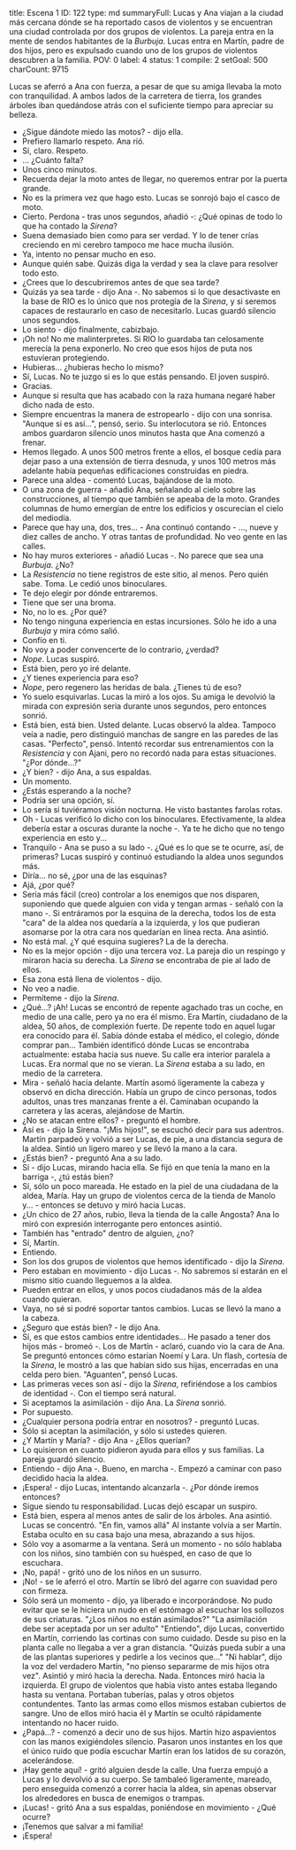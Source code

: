 title:          Escena 1
ID:             122
type:           md
summaryFull:    Lucas y Ana viajan a la ciudad más cercana dónde se ha reportado casos de violentos y se encuentran una ciudad controlada por dos grupos de violentos. La pareja entra en la mente de sendos habitantes de la *Burbuja*. Lucas entra en Martín, padre de dos hijos, pero es expulsado cuando uno de los grupos de violentos descubren a la familia.
POV:            0
label:          4
status:         1
compile:        2
setGoal:        500
charCount:      9715


Lucas se aferró a Ana con fuerza, a pesar de que su amiga llevaba la moto con tranquilidad. A ambos lados de la carretera de tierra, los grandes árboles iban quedándose atrás con el suficiente tiempo para apreciar su belleza.
- ¿Sigue dándote miedo las motos? - dijo ella.
- Prefiero llamarlo respeto.
Ana rió.
- Sí, claro. Respeto.
- ... ¿Cuánto falta?
- Unos cinco minutos.
- Recuerda dejar la moto antes de llegar, no queremos entrar por la puerta grande.
- No es la primera vez que hago esto.
Lucas se sonrojó bajo el casco de moto.
- Cierto. Perdona - tras unos segundos, añadió -: ¿Qué opinas de todo lo que ha contado la *Sirena*?
- Suena demasiado bien como para ser verdad. Y lo de tener crías creciendo en mi cerebro tampoco me hace mucha ilusión.
- Ya, intento no pensar mucho en eso.
- Aunque quién sabe. Quizás diga la verdad y sea la clave para resolver todo esto.
- ¿Crees que lo descubriremos antes de que sea tarde?
- Quizás ya sea tarde - dijo Ana -. No sabemos si lo que desactivaste en la base de RIO es lo único que nos protegía de la *Sirena*, y si seremos capaces de restaurarlo en caso de necesitarlo.
Lucas guardó silencio unos segundos.
- Lo siento - dijo finalmente, cabizbajo.
- ¡Oh no! No me malinterpretes. Si RIO lo guardaba tan celosamente merecía la pena exponerlo. No creo que esos hijos de puta nos estuvieran protegiendo.
- Hubieras... ¿hubieras hecho lo mismo?
- Sí, Lucas. No te juzgo si es lo que estás pensando.
El joven suspiró.
- Gracias.
- Aunque si resulta que has acabado con la raza humana negaré haber dicho nada de esto.
- Siempre encuentras la manera de estropearlo - dijo con una sonrisa.
"Aunque si es así...", pensó, serio.
Su interlocutora se rió. Entonces ambos guardaron silencio unos minutos hasta que Ana comenzó a frenar.
- Hemos llegado.
A unos 500  metros frente a ellos, el bosque cedía para dejar paso a una extensión de tierra desnuda, y unos 100 metros más adelante había pequeñas edificaciones construidas en piedra.
- Parece una aldea - comentó Lucas, bajándose de la moto.
- O una zona de guerra - añadió Ana, señalando al cielo sobre las construcciones, al tiempo que también se apeaba de la moto.
Grandes columnas de humo emergían de entre los edificios y oscurecían el cielo del mediodía.
- Parece que hay una, dos, tres... - Ana continuó contando - ..., nueve y diez calles de ancho. Y otras tantas de profundidad. No veo gente en las calles.
- No hay muros exteriores - añadió Lucas -. No parece que sea una *Burbuja*. ¿No?
- La *Resistencia* no tiene registros de este sitio, al menos. Pero quién sabe. Toma.
Le cedió unos binoculares.
- Te dejo elegir por dónde entraremos.
- Tiene que ser una broma.
- No, no lo es. ¿Por qué?
- No tengo ninguna experiencia en estas incursiones. Sólo he ido a una *Burbuja* y mira cómo salió.
- Confío en ti.
- No voy a poder convencerte de lo contrario, ¿verdad?
- *Nope*.
Lucas suspiró.
- Está bien, pero yo iré delante.
- ¿Y tienes experiencia para eso?
- *Nope*, pero regenero las heridas de bala. ¿Tienes tú de eso?
- Yo suelo esquivarlas.
Lucas la miró a los ojos. Su amiga le devolvió la mirada con expresión seria durante unos segundos, pero entonces sonrió.
- Está bien, está bien. Usted delante.
Lucas observó la aldea. Tampoco veía a nadie, pero distinguió manchas de sangre en las paredes de las casas.
"Perfecto", pensó.
Intentó recordar sus entrenamientos con la *Resistencia* y con Ajani, pero no recordó nada para estas situaciones.
"¿Por dónde...?"
- ¿Y bien? - dijo Ana, a sus espaldas.
- Un momento.
- ¿Estás esperando a la noche?
- Podría ser una opción, sí.
- Lo sería si tuviéramos visión nocturna. He visto bastantes farolas rotas.
- Oh - Lucas verificó lo dicho con los binoculares. Efectivamente, la aldea debería estar a oscuras durante la noche -. Ya te he dicho que no tengo experiencia en esto y...
- Tranquilo - Ana se puso a su lado -. ¿Qué es lo que se te ocurre, así, de primeras?
Lucas suspiró y continuó estudiando la aldea unos segundos más.
- Diría... no sé, ¿por una de las esquinas?
- Ajá, ¿por qué?
- Sería más fácil (creo) controlar a los enemigos que nos disparen, suponiendo que quede alguien con vida y tengan armas - señaló con la mano -. Si entráramos por la esquina de la derecha, todos los de esta "cara" de la aldea nos quedaría a la izquierda, y los que pudieran asomarse por la otra cara nos quedarían en línea recta.
Ana asintió.
- No está mal. ¿Y qué esquina sugieres?
La de la derecha.
- No es la mejor opción - dijo una tercera voz.
La pareja dio un respingo y miraron hacia su derecha. La *Sirena* se encontraba de pie al lado de ellos.
- Esa zona está llena de violentos - dijo.
- No veo a nadie.
- Permíteme - dijo la *Sirena*.
- ¿Qué...? ¡Ah!
Lucas se encontró de repente agachado tras un coche, en medio de una calle, pero ya no era él mismo.
Era Martín, ciudadano de la aldea, 50 años, de complexión fuerte. De repente todo en aquel lugar era conocido para él. Sabía dónde estaba el médico, el colegio, dónde comprar pan... También identificó dónde Lucas se encontraba actualmente: estaba hacia sus nueve.
Su calle era interior paralela a Lucas. Era normal que no se vieran.
La *Sirena* estaba a su lado, en medio de la carretera.
- Mira - señaló hacia delante.
Martín asomó ligeramente la cabeza y observó en dicha dirección.
Había un grupo de cinco personas, todos adultos, unas tres manzanas frente a él. Caminaban ocupando la carretera y las aceras, alejándose de Martín.
- ¿No se atacan entre ellos? - preguntó el hombre.
- Así es - dijo la Sirena.
"¡Mis hijos!", se escuchó decir para sus adentros.
Martín parpadeó y volvió a ser Lucas, de pie, a una distancia segura de la aldea. Sintió un ligero mareo y se llevó la mano a la cara.
- ¿Estás bien? - preguntó Ana a su lado.
- Sí - dijo Lucas, mirando hacia ella. Se fijó en que tenía la mano en la barriga -, ¿tú estás bien?
- Sí, sólo un poco mareada. He estado en la piel de una ciudadana de la aldea, María. Hay un grupo de violentos cerca de la tienda de Manolo y... - entonces se detuvo y miró hacia Lucas.
- ¿Un chico de 27 años, rubio, lleva la tienda de la calle Angosta?
Ana lo miró con expresión interrogante pero entonces asintió.
- También has "entrado" dentro de alguien, ¿no?
- Sí, Martín.
- Entiendo.
- Son los dos grupos de violentos que hemos identificado - dijo la *Sirena*.
- Pero estaban en movimiento - dijo Lucas -. No sabremos si estarán en el mismo sitio cuando lleguemos a la aldea.
- Pueden entrar en ellos, y unos pocos ciudadanos más de la aldea cuando quieran.
- Vaya, no sé si podré soportar tantos cambios.
Lucas se llevó la mano a la cabeza.
- ¿Seguro que estás bien? - le dijo Ana.
- Sí, es que estos cambios entre identidades... He pasado a tener dos hijos más - bromeó -. Los de Martín - aclaró, cuando vio la cara de Ana.
Se preguntó entonces cómo estarían Noemí y Lara.
Un flash, cortesía de la *Sirena*, le mostró a las que habían sido sus hijas, encerradas en una celda pero bien.
"Aguanten", pensó Lucas.
- Las primeras veces son así - dijo la *Sirena*, refiriéndose a los cambios de identidad -. Con el tiempo será natural.
- Si aceptamos la asimilación - dijo Ana.
La *Sirena* sonrió.
- Por supuesto.
- ¿Cualquier persona podría entrar en nosotros? - preguntó Lucas.
- Sólo si aceptan la asimilación, y sólo si ustedes quieren.
- ¿Y Martín y María? - dijo Ana - ¿Ellos querían?
- Lo quisieron en cuanto pidieron ayuda para ellos y sus familias.
La pareja guardó silencio.
- Entiendo - dijo Ana -. Bueno, en marcha -. Empezó a caminar con paso decidido hacia la aldea.
- ¡Espera! - dijo Lucas, intentando alcanzarla -. ¿Por dónde iremos entonces?
- Sigue siendo tu responsabilidad.
Lucas dejó escapar un suspiro.
- Está bien, espera al menos antes de salir de los árboles.
Ana asintió. Lucas se concentró.
"En fin, vamos allá"
Al instante volvía a ser Martín. Estaba oculto en su casa bajo una mesa, abrazando a sus hijos.
- Sólo voy a asomarme a la ventana. Será un momento - no sólo hablaba con los niños, sino también con su huésped, en caso de que lo escuchara.
- ¡No, papá! - gritó uno de los niños en un susurro.
- ¡No! - se le aferró el otro.
Martín se libró del agarre con suavidad pero con firmeza.
- Sólo será un momento - dijo, ya liberado e incorporándose. No pudo evitar que se le hiciera un nudo en el estómago al escuchar los sollozos de sus criaturas.
"¿Los niños no están asimilados?"
"La asimilación debe ser aceptada por un ser adulto"
"Entiendo", dijo Lucas, convertido en Martín, corriendo las cortinas con sumo cuidado.
Desde su piso en la planta calle no llegaba a ver a gran distancia.
"Quizás pueda subir a una de las plantas superiores y pedirle a los vecinos que..."
"Ni hablar", dijo la voz del verdadero Martín, "no pienso separarme de mis hijos otra vez".
Asintió y miró hacia la derecha. Nada.
Entonces miró hacia la izquierda. El grupo de violentos que había visto antes estaba llegando hasta su ventana. Portaban tuberías, palas y otros objetos contundentes.
Tanto las armas como ellos mismos estaban cubiertos de sangre.
Uno de ellos miró hacia él y Martín se ocultó rápidamente intentando no hacer ruido.
- ¿Papá...? - comenzó a decir uno de sus hijos.
Martín hizo aspavientos con las manos exigiéndoles silencio.
Pasaron unos instantes en los que el único ruido que podía escuchar Martín eran los latidos de su corazón, acelerándose.
- ¡Hay gente aquí! - gritó alguien desde la calle.
Una fuerza empujó a Lucas y lo devolvió a su cuerpo. Se tambaleó ligeramente, mareado, pero enseguida comenzó a correr hacia la aldea, sin apenas observar los alrededores en busca de enemigos o trampas.
- ¡Lucas! - gritó Ana a sus espaldas, poniéndose en movimiento - ¿Qué ocurre?
- ¡Tenemos que salvar a mi familia!
- ¡Espera!